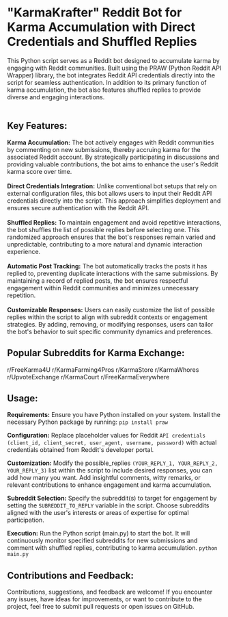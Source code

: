 # "KarmaKrafter" Reddit Bot for Karma Accumulation with Direct Credentials and Shuffled Replies

This Python script serves as a Reddit bot designed to accumulate karma by engaging with Reddit communities. Built using the PRAW (Python Reddit API Wrapper) library, the bot integrates Reddit API credentials directly into the script for seamless authentication. In addition to its primary function of karma accumulation, the bot also features shuffled replies to provide diverse and engaging interactions.
<br/><br/>
## Key Features:

**Karma Accumulation:** The bot actively engages with Reddit communities by commenting on new submissions, thereby accruing karma for the associated Reddit account. By strategically participating in discussions and providing valuable contributions, the bot aims to enhance the user's Reddit karma score over time.<br/><br/>
**Direct Credentials Integration:** Unlike conventional bot setups that rely on external configuration files, this bot allows users to input their Reddit API credentials directly into the script. This approach simplifies deployment and ensures secure authentication with the Reddit API.<br/><br/>
**Shuffled Replies:** To maintain engagement and avoid repetitive interactions, the bot shuffles the list of possible replies before selecting one. This randomized approach ensures that the bot's responses remain varied and unpredictable, contributing to a more natural and dynamic interaction experience.<br/><br/>
**Automatic Post Tracking:** The bot automatically tracks the posts it has replied to, preventing duplicate interactions with the same submissions. By maintaining a record of replied posts, the bot ensures respectful engagement within Reddit communities and minimizes unnecessary repetition.<br/><br/>
**Customizable Responses:** Users can easily customize the list of possible replies within the script to align with subreddit contexts or engagement strategies. By adding, removing, or modifying responses, users can tailor the bot's behavior to suit specific community dynamics and preferences.

## Popular Subreddits for Karma Exchange:
r/FreeKarma4U
r/KarmaFarming4Pros
r/KarmaStore
r/KarmaWhores
r/UpvoteExchange
r/KarmaCourt
r/FreeKarmaEverywhere

## Usage:

**Requirements:** Ensure you have Python installed on your system. Install the necessary Python package by running:
```pip install praw```

**Configuration:** Replace placeholder values for Reddit ```API credentials (client_id, client_secret, user_agent, username, password)``` with actual credentials obtained from Reddit's developer portal.

**Customization:** Modify the possible_replies ```(YOUR_REPLY_1, YOUR_REPLY_2, YOUR_REPLY_3)``` list within the script to include desired responses, you can add how many you want. Add insightful comments, witty remarks, or relevant contributions to enhance engagement and karma accumulation.

**Subreddit Selection:** Specify the subreddit(s) to target for engagement by setting the ```SUBREDDIT_TO_REPLY``` variable in the script. Choose subreddits aligned with the user's interests or areas of expertise for optimal participation.

**Execution:** Run the Python script (main.py) to start the bot. It will continuously monitor specified subreddits for new submissions and comment with shuffled replies, contributing to karma accumulation.
```python main.py```

## Contributions and Feedback:
Contributions, suggestions, and feedback are welcome! If you encounter any issues, have ideas for improvements, or want to contribute to the project, feel free to submit pull requests or open issues on GitHub.

